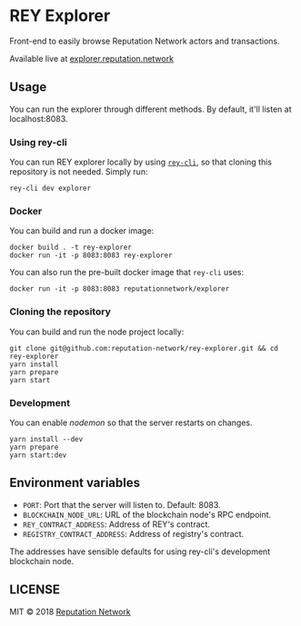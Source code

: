 # REY Explorer

Front-end to easily browse Reputation Network actors and transactions.

Available live at [explorer.reputation.network](http://explorer.reputation.network)

## Usage

You can run the explorer through different methods. By default, it'll listen at localhost:8083.

### Using rey-cli

You can run REY explorer locally by using [`rey-cli`](http://github.com/reputation-network/rey-cli), so that cloning this repository is not needed. Simply run:

    rey-cli dev explorer

### Docker

You can build and run a docker image:

    docker build . -t rey-explorer
    docker run -it -p 8083:8083 rey-explorer

You can also run the pre-built docker image that `rey-cli` uses:

    docker run -it -p 8083:8083 reputationnetwork/explorer

### Cloning the repository

You can build and run the node project locally:

    git clone git@github.com:reputation-network/rey-explorer.git && cd rey-explorer
    yarn install
    yarn prepare
    yarn start

### Development

You can enable _nodemon_ so that the server restarts on changes.

    yarn install --dev
    yarn prepare
    yarn start:dev

## Environment variables

* `PORT`: Port that the server will listen to. Default: 8083.
* `BLOCKCHAIN_NODE_URL`: URL of the blockchain node's RPC endpoint.
* `REY_CONTRACT_ADDRESS`: Address of REY's contract.
* `REGISTRY_CONTRACT_ADDRESS`: Address of registry's contract.

The addresses have sensible defaults for using rey-cli's development blockchain node.

## LICENSE
MIT © 2018 [Reputation Network](./LICENSE)

